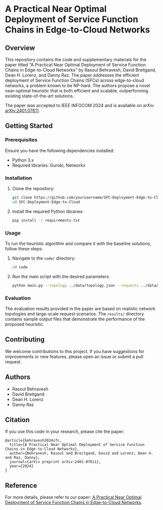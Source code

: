 # A Practical Near Optimal Deployment of Service Function Chains in Edge-to-Cloud Networks

## Overview

This repository contains the code and supplementary materials for the paper titled "A Practical Near Optimal Deployment of Service Function Chains in Edge-to-Cloud Networks" by Rasoul Behravesh, David Breitgand, Dean H. Lorenz, and Danny Raz. The paper addresses the efficient deployment of Service Function Chains (SFCs) across edge-to-cloud networks, a problem known to be NP-hard. The authors propose a novel near-optimal heuristic that is both efficient and scalable, outperforming existing state-of-the-art solutions.

The paper was accepted to IEEE INFOCOM 2024 and is available on arXiv: [arXiv:2401.07611](https://doi.org/10.48550/arXiv.2401.07611).

## Getting Started

### Prerequisites

Ensure you have the following dependencies installed:
- Python 3.x
- Required libraries: Gurobi, Networkx

### Installation

1. Clone the repository:
    ```bash
    git clone https://github.com/yourusername/SFC-Deployment-Edge-to-Cloud.git
    cd SFC-Deployment-Edge-to-Cloud
    ```

2. Install the required Python libraries:
    ```bash
    pip install -r requirements.txt
    ```

### Usage

To run the heuristic algorithm and compare it with the baseline solutions, follow these steps:

1. Navigate to the `code/` directory:
    ```bash
    cd code
    ```

2. Run the main script with the desired parameters:
    ```bash
    python main.py --topology ../data/topology.json --requests ../data/requests.json --output ../results/output.json
    ```

### Evaluation

The evaluation results provided in the paper are based on realistic network topologies and large-scale request scenarios. The `results/` directory contains sample output files that demonstrate the performance of the proposed heuristic.

## Contributing

We welcome contributions to this project. If you have suggestions for improvements or new features, please open an issue or submit a pull request.

## Authors

- Rasoul Behravesh
- David Breitgand
- Dean H. Lorenz
- Danny Raz

## Citation

If you use this code in your research, please cite the paper:

```
@article{behravesh2024sfc,
  title={A Practical Near Optimal Deployment of Service Function Chains in Edge-to-Cloud Networks},
  author={Behravesh, Rasoul and Breitgand, David and Lorenz, Dean H. and Raz, Danny},
  journal={arXiv preprint arXiv:2401.07611},
  year={2024}
}
```

## Reference

For more details, please refer to our paper: [A Practical Near Optimal Deployment of Service Function Chains in Edge-to-Cloud Networks](https://doi.org/10.48550/arXiv.2401.07611).
